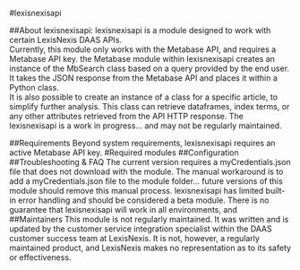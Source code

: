 #lexisnexisapi

##About lexisnexisapi:
lexisnexisapi is a module designed to work with certain LexisNexis DAAS APIs.  
Currently, this module only works with the Metabase API, and requires a Metabase API key.
the Metabase module within lexisnexisapi creates an instance of the MbSearch class based on a query 
provided by the end user.  It takes the JSON response from the Metabase API and places it within a 
Python class.  
It is also possible to create an instance of a class for a specific article, to simplify further analysis.
This class can retrieve dataframes, index terms, or any other
attributes retrieved from the API HTTP response.
The lexisnexisapi is a work in progress... and may not be regularly maintained. 

##Requirements
Beyond system requirements, lexisnexisapi requires an active Metabase API key.
#Required modules
##Configuration
##Troubleshooting & FAQ 
The current version requires a myCredentials.json file that does not download with the module.
The manual workaround is to add a myCredentials.json file to the module folder... future versions
of this module should remove this manual process.
lexisnexisapi has limited built-in error handling and should be considered a beta module.  There
is no guarantee that lexisnexisapi will work in all environments, and 
##Maintainers
This module is not regularly maintained.  It was written and is updated by the
customer service integration specialist within the DAAS customer success team at 
LexisNexis.  It is not, however, a regularly maintained product, and LexisNexis makes 
no representation as to its safety or effectiveness.

